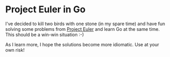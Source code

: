 Project Euler in Go
===================

I've decided to kill two birds with one stone (in my spare time) and have fun solving some problems from [Project Euler](https://projecteuler.net) and learn Go at the same time. This should be a win-win situation :-)

As I learn more, I hope the solutions become more idiomatic. Use at your own risk!